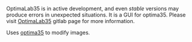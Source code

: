 OptimaLab35 is in active development, and even *stable* versions may produce errors in unexpected situations. It is a GUI for optima35.
Please visit [OptimaLab35](https://gitlab.com/CodeByMrFinchum/OptimaLab35/-/blob/main/media/exif_editor.png?ref_type=heads) gitlab page for more information.

Uses [optima35](https://gitlab.com/CodeByMrFinchum/optima35) to modify images.
